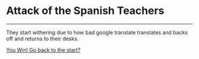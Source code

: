 # Attack of the Spanish Teachers

---------------------------------

They start withering due to how bad google translate translates and backs off and returns to their desks.

[You Win! Go back to the start?](../../attack.md)